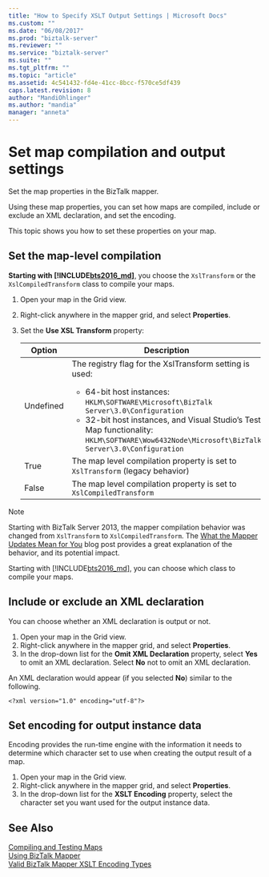 ```yaml
---
title: "How to Specify XSLT Output Settings | Microsoft Docs"
ms.custom: ""
ms.date: "06/08/2017"
ms.prod: "biztalk-server"
ms.reviewer: ""
ms.service: "biztalk-server"
ms.suite: ""
ms.tgt_pltfrm: ""
ms.topic: "article"
ms.assetid: 4c541432-fd4e-41cc-8bcc-f570ce5df439
caps.latest.revision: 8
author: "MandiOhlinger"
ms.author: "mandia"
manager: "anneta"
---
```

# Set map compilation and output settings
Set the map properties in the BizTalk mapper. 

Using these map properties, you can set how maps are compiled, include or exclude an XML declaration, and set the encoding. 

This topic shows you how to set these properties on your map.

## Set the map-level compilation

**Starting with [!INCLUDE[bts2016_md](../includes/bts2016-md.md)]**, you choose the `XslTransform` or the `XslCompiledTransform` class to compile your maps. 

1. Open your map in the Grid view.
2. Right-click anywhere in the mapper grid, and select **Properties**.  
3. Set the **Use XSL Transform** property: 

    | Option | Description |
    | --- | --- |
    | Undefined | The registry flag for the XslTransform setting is used: <ul><li>64-bit host instances: `HKLM\SOFTWARE\Microsoft\BizTalk Server\3.0\Configuration`</li><li>32-bit host instances, and Visual Studio’s Test Map functionality: `HKLM\SOFTWARE\Wow6432Node\Microsoft\BizTalk Server\3.0\Configuration`</li></ul> | 
    | True | The map level compilation property is set to `XslTransform` (legacy behavior) | 
    | False | The map level compilation property is set to `XslCompiledTransform` | 

> [!NOTE] 
> Starting with BizTalk Server 2013, the mapper compilation behavior was changed from `XslTransform` to `XslCompiledTransform`. The [What the Mapper Updates Mean for You](http://www.quicklearn.com/blog/2013/05/24/what-the-biztalk-server-2013-mapper-updates-mean-for-you/) blog post provides a great explanation of the behavior, and its potential impact. 
> 
> Starting with [!INCLUDE[bts2016_md](../includes/bts2016-md.md)], you can choose which class to compile your maps. 
  
## Include or exclude an XML declaration  
You can choose whether an XML declaration is output or not. 

1. Open your map in the Grid view.
2. Right-click anywhere in the mapper grid, and select **Properties**.  
3. In the drop-down list for the **Omit XML Declaration** property, select **Yes** to omit an XML declaration. Select **No** not to omit an XML declaration.  

An XML declaration would appear (if you selected **No**) similar to the following.  
  
```  
<?xml version="1.0" encoding="utf-8"?>  
```  
  
## Set encoding for output instance data  
Encoding provides the run-time engine with the information it needs to determine which character set to use when creating the output result of a map.  
   
1. Open your map in the Grid view.
2. Right-click anywhere in the mapper grid, and select **Properties**.    
3.  In the drop-down list for the **XSLT Encoding** property, select the character set you want used for the output instance data.  
  
## See Also  
 [Compiling and Testing Maps](../core/compiling-and-testing-maps.md)   
 [Using BizTalk Mapper](../core/using-biztalk-mapper.md)   
 [Valid BizTalk Mapper XSLT Encoding Types](../core/valid-biztalk-mapper-xslt-encoding-types.md)
